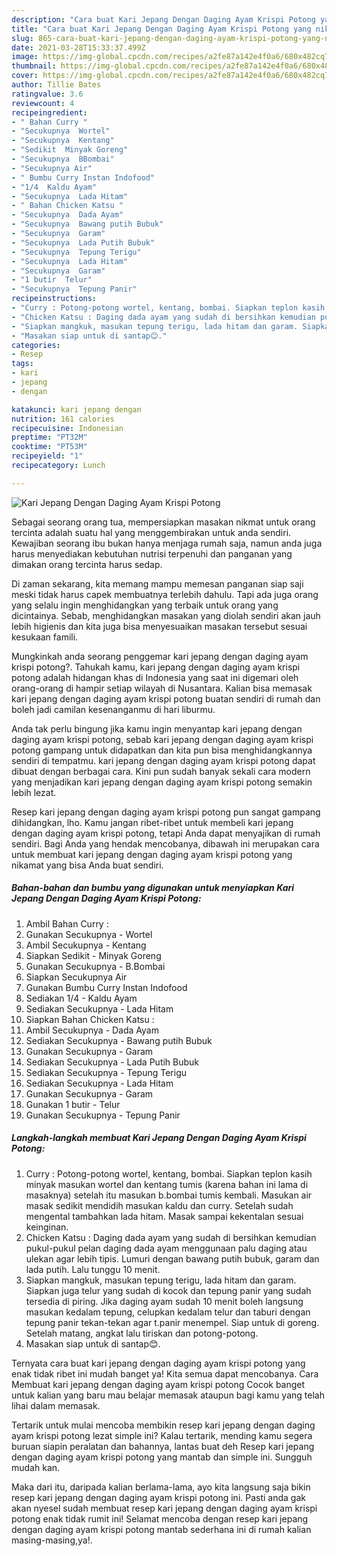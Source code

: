 ```yaml
---
description: "Cara buat Kari Jepang Dengan Daging Ayam Krispi Potong yang nikmat dan Mudah Dibuat"
title: "Cara buat Kari Jepang Dengan Daging Ayam Krispi Potong yang nikmat dan Mudah Dibuat"
slug: 865-cara-buat-kari-jepang-dengan-daging-ayam-krispi-potong-yang-nikmat-dan-mudah-dibuat
date: 2021-03-28T15:33:37.499Z
image: https://img-global.cpcdn.com/recipes/a2fe87a142e4f0a6/680x482cq70/kari-jepang-dengan-daging-ayam-krispi-potong-foto-resep-utama.jpg
thumbnail: https://img-global.cpcdn.com/recipes/a2fe87a142e4f0a6/680x482cq70/kari-jepang-dengan-daging-ayam-krispi-potong-foto-resep-utama.jpg
cover: https://img-global.cpcdn.com/recipes/a2fe87a142e4f0a6/680x482cq70/kari-jepang-dengan-daging-ayam-krispi-potong-foto-resep-utama.jpg
author: Tillie Bates
ratingvalue: 3.6
reviewcount: 4
recipeingredient:
- " Bahan Curry "
- "Secukupnya  Wortel"
- "Secukupnya  Kentang"
- "Sedikit  Minyak Goreng"
- "Secukupnya  BBombai"
- "Secukupnya Air"
- " Bumbu Curry Instan Indofood"
- "1/4  Kaldu Ayam"
- "Secukupnya  Lada Hitam"
- " Bahan Chicken Katsu "
- "Secukupnya  Dada Ayam"
- "Secukupnya  Bawang putih Bubuk"
- "Secukupnya  Garam"
- "Secukupnya  Lada Putih Bubuk"
- "Secukupnya  Tepung Terigu"
- "Secukupnya  Lada Hitam"
- "Secukupnya  Garam"
- "1 butir  Telur"
- "Secukupnya  Tepung Panir"
recipeinstructions:
- "Curry : Potong-potong wortel, kentang, bombai. Siapkan teplon kasih minyak masukan wortel dan kentang tumis (karena bahan ini lama di masaknya) setelah itu masukan b.bombai tumis kembali. Masukan air masak sedikit mendidih masukan kaldu dan curry. Setelah sudah mengental tambahkan lada hitam. Masak sampai kekentalan sesuai keinginan."
- "Chicken Katsu : Daging dada ayam yang sudah di bersihkan kemudian pukul-pukul pelan daging dada ayam menggunaan palu daging atau ulekan agar lebih tipis. Lumuri dengan bawang putih bubuk, garam dan lada putih. Lalu tunggu 10 menit."
- "Siapkan mangkuk, masukan tepung terigu, lada hitam dan garam. Siapkan juga telur yang sudah di kocok dan tepung panir yang sudah tersedia di piring. Jika daging ayam sudah 10 menit boleh langsung masukan kedalam tepung, celupkan kedalam telur dan taburi dengan tepung panir tekan-tekan agar t.panir menempel. Siap untuk di goreng. Setelah matang, angkat lalu tiriskan dan potong-potong."
- "Masakan siap untuk di santap😊."
categories:
- Resep
tags:
- kari
- jepang
- dengan

katakunci: kari jepang dengan 
nutrition: 161 calories
recipecuisine: Indonesian
preptime: "PT32M"
cooktime: "PT53M"
recipeyield: "1"
recipecategory: Lunch

---
```



![Kari Jepang Dengan Daging Ayam Krispi Potong](https://img-global.cpcdn.com/recipes/a2fe87a142e4f0a6/680x482cq70/kari-jepang-dengan-daging-ayam-krispi-potong-foto-resep-utama.jpg)

Sebagai seorang orang tua, mempersiapkan masakan nikmat untuk orang tercinta adalah suatu hal yang menggembirakan untuk anda sendiri. Kewajiban seorang ibu bukan hanya menjaga rumah saja, namun anda juga harus menyediakan kebutuhan nutrisi terpenuhi dan panganan yang dimakan orang tercinta harus sedap.

Di zaman  sekarang, kita memang mampu memesan panganan siap saji meski tidak harus capek membuatnya terlebih dahulu. Tapi ada juga orang yang selalu ingin menghidangkan yang terbaik untuk orang yang dicintainya. Sebab, menghidangkan masakan yang diolah sendiri akan jauh lebih higienis dan kita juga bisa menyesuaikan masakan tersebut sesuai kesukaan famili. 



Mungkinkah anda seorang penggemar kari jepang dengan daging ayam krispi potong?. Tahukah kamu, kari jepang dengan daging ayam krispi potong adalah hidangan khas di Indonesia yang saat ini digemari oleh orang-orang di hampir setiap wilayah di Nusantara. Kalian bisa memasak kari jepang dengan daging ayam krispi potong buatan sendiri di rumah dan boleh jadi camilan kesenanganmu di hari liburmu.

Anda tak perlu bingung jika kamu ingin menyantap kari jepang dengan daging ayam krispi potong, sebab kari jepang dengan daging ayam krispi potong gampang untuk didapatkan dan kita pun bisa menghidangkannya sendiri di tempatmu. kari jepang dengan daging ayam krispi potong dapat dibuat dengan berbagai cara. Kini pun sudah banyak sekali cara modern yang menjadikan kari jepang dengan daging ayam krispi potong semakin lebih lezat.

Resep kari jepang dengan daging ayam krispi potong pun sangat gampang dihidangkan, lho. Kamu jangan ribet-ribet untuk membeli kari jepang dengan daging ayam krispi potong, tetapi Anda dapat menyajikan di rumah sendiri. Bagi Anda yang hendak mencobanya, dibawah ini merupakan cara untuk membuat kari jepang dengan daging ayam krispi potong yang nikamat yang bisa Anda buat sendiri.

<!--inarticleads1-->

##### Bahan-bahan dan bumbu yang digunakan untuk menyiapkan Kari Jepang Dengan Daging Ayam Krispi Potong:

1. Ambil  Bahan Curry :
1. Gunakan Secukupnya - Wortel
1. Ambil Secukupnya - Kentang
1. Siapkan Sedikit - Minyak Goreng
1. Gunakan Secukupnya - B.Bombai
1. Siapkan Secukupnya Air
1. Gunakan  Bumbu Curry Instan Indofood
1. Sediakan 1/4 - Kaldu Ayam
1. Sediakan Secukupnya - Lada Hitam
1. Siapkan  Bahan Chicken Katsu :
1. Ambil Secukupnya - Dada Ayam
1. Sediakan Secukupnya - Bawang putih Bubuk
1. Gunakan Secukupnya - Garam
1. Sediakan Secukupnya - Lada Putih Bubuk
1. Sediakan Secukupnya - Tepung Terigu
1. Sediakan Secukupnya - Lada Hitam
1. Gunakan Secukupnya - Garam
1. Gunakan 1 butir - Telur
1. Gunakan Secukupnya - Tepung Panir




<!--inarticleads2-->

##### Langkah-langkah membuat Kari Jepang Dengan Daging Ayam Krispi Potong:

1. Curry : Potong-potong wortel, kentang, bombai. Siapkan teplon kasih minyak masukan wortel dan kentang tumis (karena bahan ini lama di masaknya) setelah itu masukan b.bombai tumis kembali. Masukan air masak sedikit mendidih masukan kaldu dan curry. Setelah sudah mengental tambahkan lada hitam. Masak sampai kekentalan sesuai keinginan.
1. Chicken Katsu : Daging dada ayam yang sudah di bersihkan kemudian pukul-pukul pelan daging dada ayam menggunaan palu daging atau ulekan agar lebih tipis. Lumuri dengan bawang putih bubuk, garam dan lada putih. Lalu tunggu 10 menit.
1. Siapkan mangkuk, masukan tepung terigu, lada hitam dan garam. Siapkan juga telur yang sudah di kocok dan tepung panir yang sudah tersedia di piring. Jika daging ayam sudah 10 menit boleh langsung masukan kedalam tepung, celupkan kedalam telur dan taburi dengan tepung panir tekan-tekan agar t.panir menempel. Siap untuk di goreng. Setelah matang, angkat lalu tiriskan dan potong-potong.
1. Masakan siap untuk di santap😊.




Ternyata cara buat kari jepang dengan daging ayam krispi potong yang enak tidak ribet ini mudah banget ya! Kita semua dapat mencobanya. Cara Membuat kari jepang dengan daging ayam krispi potong Cocok banget untuk kalian yang baru mau belajar memasak ataupun bagi kamu yang telah lihai dalam memasak.

Tertarik untuk mulai mencoba membikin resep kari jepang dengan daging ayam krispi potong lezat simple ini? Kalau tertarik, mending kamu segera buruan siapin peralatan dan bahannya, lantas buat deh Resep kari jepang dengan daging ayam krispi potong yang mantab dan simple ini. Sungguh mudah kan. 

Maka dari itu, daripada kalian berlama-lama, ayo kita langsung saja bikin resep kari jepang dengan daging ayam krispi potong ini. Pasti anda gak akan nyesel sudah membuat resep kari jepang dengan daging ayam krispi potong enak tidak rumit ini! Selamat mencoba dengan resep kari jepang dengan daging ayam krispi potong mantab sederhana ini di rumah kalian masing-masing,ya!.

